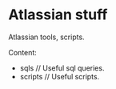 # Atlassian stuff

Atlassian tools, scripts.

Content:
- sqls // Useful sql queries.
- scripts // Useful scripts.
